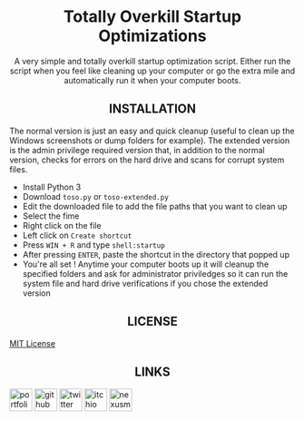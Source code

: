 <div align=center style="text-align: center;">
<h1>Totally Overkill Startup Optimizations</h1>
A very simple and totally overkill startup optimization script. Either run the script when you feel like cleaning up your computer or go the extra mile and automatically run it when your computer boots.
</div>

###

<div align=center style="text-align: center;"><h2>INSTALLATION</h2></div>

The normal version is just an easy and quick cleanup (useful to clean up the Windows screenshots or dump folders for example). The extended version is the admin privilege required version that, in addition to the normal version, checks for errors on the hard drive and scans for corrupt system files.

* Install Python 3
* Download `toso.py` or `toso-extended.py`
* Edit the downloaded file to add the file paths that you want to clean up
* Select the fime
* Right click on the file
* Left click on `Create shortcut`
* Press `WIN + R` and type `shell:startup`
* After pressing `ENTER`, paste the shortcut in the directory that popped up
* You're all set ! Anytime your computer boots up it will cleanup the specified folders and ask for administrator priviledges so it can run the system file and hard drive verifications if you chose the extended version

###

<div align=center style="text-align: center;"><h2>LICENSE</h2></div>

[MIT License](https://choosealicense.com/licenses/mit/)

###

<div align=center style="text-align: center;"><h2>LINKS</h2></div>

<a href="https://noxtgm.me" target="_blank" rel="noreferrer"><img src="https://i.imgur.com/NSwlxNu.png" alt="portfolio" width="40" height="40"/></a> <a href="https://github.com/noxtgm" target="_blank" rel="noreferrer"><img src="https://i.imgur.com/LwT8Wxa.png" alt="github" width="40" height="40"/></a> <a href="https://twitter.com/noxtgm" target="_blank" rel="noreferrer"><img src="https://i.imgur.com/P3s7bOl.png" alt="twitter" width="40" height="40"/></a> <a href="https://noxtgm.itch.io/" target="_blank" rel="noreferrer"><img src="https://i.imgur.com/d9pIWxO.png" alt="itchio" width="40" height="40"/></a> <a href="https://next.nexusmods.com/profile/noxtgm" target="_blank" rel="noreferrer"><img src="https://i.imgur.com/la4rbPq.png" alt="nexusmods" width="40" height="40"/></a>
